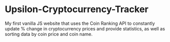 # Upsilon-Cryptocurrency-Tracker

My first vanilla JS website that uses the Coin Ranking API to constantly update % change in cryptocurrency prices and provide statistics, as well as sorting data by coin price and
coin name.

